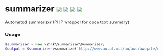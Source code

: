 # summarizer [![](https://img.shields.io/packagist/v/znck/summarizer.svg)](https://packagist.org/packages/znck/summarizer) [![](https://img.shields.io/packagist/dt/znck/summarizer.svg)](https://packagist.org/packages/znck/summarizer)  [![](https://img.shields.io/packagist/l/znck/summarizer.svg)](http://znck.mit-license.org) [![](https://www.codacy.com/project/badge/005c3669e57442a198f3a4ffe5e5c9e2)](https://www.codacy.com/app/znck/summarizer)
Automated summarizer (PHP wrapper for open text summary)

### Usage
```php
$summarizer = new \Znck\Summarizer\Summarizer;
$output = $summarizer->summarize('http://www.au.af.mil/au/awc/awcgate/usmchist/war.txt');
```
